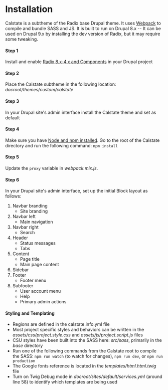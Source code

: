 # Installation

Calstate is a subtheme of the Radix base Drupal theme. It uses [Webpack](https://webpack.js.org) to compile and bundle SASS and JS. It is built to run on Drupal 8.x -- It can be used on Drupal 9.x by installing the dev version of Radix, but it may require some tweaking.

#### Step 1
Install and enable [Radix 8.x-4.x and Components](https://www.drupal.org/project/radix) in your Drupal project

#### Step 2
Place the Calstate subtheme in the following location: *docroot/themes/custom/calstate*

#### Step 3
In your Drupal site's admin interface install the Calstate theme and set as default

#### Step 4
Make sure you have [Node and npm installed](https://docs.npmjs.com/getting-started/installing-node). 
Go to the root of the Calstate directory and run the following command: `npm install` 

#### Step 5
Update the `proxy` variable in *webpack.mix.js*.

#### Step 6
In your Drupal site's admin interface, set up the initial Block layout as follows:
1. Navbar branding
	* Site branding
2. Navbar left
	* Main navigation
3. Navbar right
	* Search
4. Header
	* Status messages
	* Tabs
5. Content
	* Page title
	* Main page content
6. Sidebar
7. Footer
	* Footer menu
8. Subfooter
	* User account menu
	* Help
	* Primary admin actions

#### Styling and Templating
* Regions are defined in the calstate.info.yml file
* Most project specific styles and behaviors can be written in the *assets/css/project.style.css* and *assets/js/project.script.js* files
* CSU styles have been built into the SASS here: *src/sass*, primarily in the *base* directory
* Run one of the following commands from the Calstate root to compile the SASS: `npm run watch` (to watch for changes), `npm run dev`, or `npm run production` 
* The Google fonts reference is located in the *templates/html.html.twig* file
* Turn on Twig Debug mode in *docroot/sites/default/services.yml* (around line 58) to identify which templates are being used
